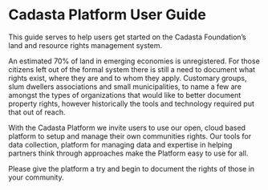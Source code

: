 # Cadasta Platform User Guide

This guide serves to help users get started on the Cadasta Foundation’s land and resource rights management system.

An estimated 70% of land in emerging economies is unregistered. For those citizens left out of the formal system there is still a need to document what rights exist, where they are and to whom they apply. Customary groups, slum dwellers associations and small municipalities, to name a few are amongst the types of organizations that would like to better document property rights, however historically the tools and technology required put that out of reach.

With the Cadasta Platform we invite users to use our open, cloud based platform to setup and manage their own communities rights. Our tools for data collection, platform for managing data and expertise in helping partners think through approaches make the Platform easy to use for all.

Please give the platform a try and begin to document the rights of those in your community. 

